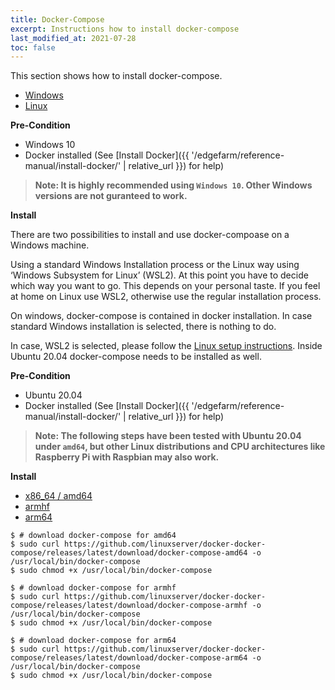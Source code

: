 ```yaml
---
title: Docker-Compose
excerpt: Instructions how to install docker-compose
last_modified_at: 2021-07-28
toc: false
---
```


This section shows how to install docker-compose.

<ul class="nav nav-tabs">
  <li class="nav-item"><a class="nav-link active" data-toggle="tab" href="#windows" role="tab" >Windows</a></li>
  <li class="nav-item"><a class="nav-link" data-toggle="tab" href="#linux" role="tab">Linux</a></li>
</ul>

<div class="tab-content">
<div class="tab-pane fade in active" id="windows" role="tabpanel" markdown="1">

**Pre-Condition**

* Windows 10
* Docker installed (See [Install Docker]({{ '/edgefarm/reference-manual/install-docker/' | relative_url }}) for help)

> **Note: It is highly recommended using `Windows 10`. Other Windows versions are not guranteed to work.**
<!-- {: .notice--warning} -->

**Install**

There are two possibilities to install and use docker-compoase on a Windows machine.

Using a standard Windows Installation process or the Linux way using ‘Windows Subsystem for Linux’ (WSL2). At this point you have to decide which way you want to go. This depends on your personal taste. If you feel at home on Linux use WSL2, otherwise use the regular installation process.

On windows, docker-compose is contained in docker installation. In case standard Windows installation is selected, there is nothing to do.

In case, WSL2 is selected, please follow the [Linux setup instructions](#linux). Inside Ubuntu 20.04 docker-compose needs to be installed as well.
</div>
<div class="tab-pane fade in" id="linux" role="tabpanel" markdown="1">

**Pre-Condition**

* Ubuntu 20.04
* Docker installed (See [Install Docker]({{ '/edgefarm/reference-manual/install-docker/' | relative_url }}) for help)

> **Note: The following steps have been tested with Ubuntu 20.04 under `amd64`, but other Linux distributions and CPU architectures like Raspberry Pi with Raspbian may also work.**
<!-- {: .notice--info} -->

**Install**
<ul class="nav nav-tabs">
  <li class="nav-item"><a class="nav-link active" data-toggle="tab" href="#x86_64_repo" role="tab" >x86_64 / amd64</a></li>
  <li class="nav-item"><a class="nav-link" data-toggle="tab" href="#armhf_repo" role="tab">armhf</a></li>
  <li class="nav-item"><a class="nav-link" data-toggle="tab" href="#arm64_repo" role="tab">arm64</a></li>
</ul>

<div class="tab-content">
<div class="tab-pane fade in active" id="x86_64_repo" role="tabpanel" markdown="1">

```console
$ # download docker-compose for amd64
$ sudo curl https://github.com/linuxserver/docker-docker-compose/releases/latest/download/docker-compose-amd64 -o /usr/local/bin/docker-compose
$ sudo chmod +x /usr/local/bin/docker-compose
```

</div>
<div class="tab-pane fade in" id="armhf_repo" role="tabpanel" markdown="1">

```console
$ # download docker-compose for armhf
$ sudo curl https://github.com/linuxserver/docker-docker-compose/releases/latest/download/docker-compose-armhf -o /usr/local/bin/docker-compose
$ sudo chmod +x /usr/local/bin/docker-compose
```

</div>
<div class="tab-pane fade in" id="arm64_repo" role="tabpanel" markdown="1">

```console
$ # download docker-compose for arm64
$ sudo curl https://github.com/linuxserver/docker-docker-compose/releases/latest/download/docker-compose-arm64 -o /usr/local/bin/docker-compose
$ sudo chmod +x /usr/local/bin/docker-compose
```
</div>
</div> <!-- tab-content -->

</div>
</div> <!-- tab-content -->
